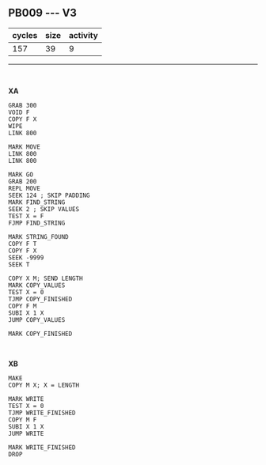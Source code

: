 ## PB009 --- V3

| cycles | size | activity |
| ------ | ---- | -------- |
| 157 | 39 | 9 |
<hr>
<br>

**XA**

```
GRAB 300
VOID F
COPY F X
WIPE
LINK 800

MARK MOVE
LINK 800
LINK 800

MARK GO
GRAB 200
REPL MOVE
SEEK 124 ; SKIP PADDING
MARK FIND_STRING
SEEK 2 ; SKIP VALUES
TEST X = F
FJMP FIND_STRING

MARK STRING_FOUND
COPY F T
COPY F X
SEEK -9999
SEEK T

COPY X M; SEND LENGTH
MARK COPY_VALUES
TEST X = 0
TJMP COPY_FINISHED
COPY F M
SUBI X 1 X
JUMP COPY_VALUES

MARK COPY_FINISHED
```

<br>

**XB**

```
MAKE
COPY M X; X = LENGTH

MARK WRITE
TEST X = 0
TJMP WRITE_FINISHED
COPY M F
SUBI X 1 X
JUMP WRITE

MARK WRITE_FINISHED
DROP
```
